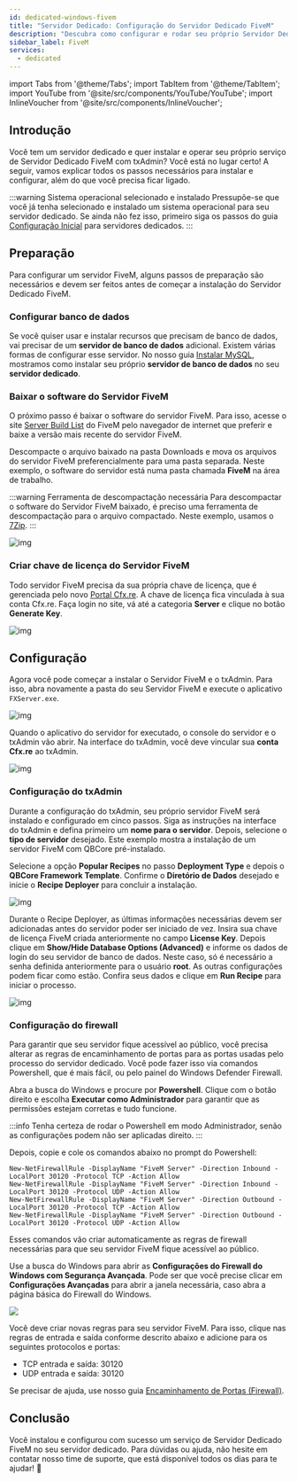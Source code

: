 ```yaml
---
id: dedicated-windows-fivem
title: "Servidor Dedicado: Configuração do Servidor Dedicado FiveM"
description: "Descubra como configurar e rodar seu próprio Servidor Dedicado FiveM com txAdmin para uma jogatina multiplayer sem stress → Saiba mais agora"
sidebar_label: FiveM
services:
  - dedicated
---
```


import Tabs from '@theme/Tabs';
import TabItem from '@theme/TabItem';
import YouTube from '@site/src/components/YouTube/YouTube';
import InlineVoucher from '@site/src/components/InlineVoucher';




## Introdução

Você tem um servidor dedicado e quer instalar e operar seu próprio serviço de Servidor Dedicado FiveM com txAdmin? Você está no lugar certo! A seguir, vamos explicar todos os passos necessários para instalar e configurar, além do que você precisa ficar ligado.



:::warning  Sistema operacional selecionado e instalado
Pressupõe-se que você já tenha selecionado e instalado um sistema operacional para seu servidor dedicado. Se ainda não fez isso, primeiro siga os passos do guia [Configuração Inicial](dedicated-setup.md) para servidores dedicados.
:::



## Preparação

Para configurar um servidor FiveM, alguns passos de preparação são necessários e devem ser feitos antes de começar a instalação do Servidor Dedicado FiveM.



### Configurar banco de dados

Se você quiser usar e instalar recursos que precisam de banco de dados, vai precisar de um **servidor de banco de dados** adicional. Existem várias formas de configurar esse servidor. No nosso guia [Instalar MySQL](dedicated-windows-installmysql.md), mostramos como instalar seu próprio **servidor de banco de dados** no seu **servidor dedicado**.



### Baixar o software do Servidor FiveM

O próximo passo é baixar o software do servidor FiveM. Para isso, acesse o site [Server Build List](https://runtime.fivem.net/artifacts/fivem/build_server_windows/master/) do FiveM pelo navegador de internet que preferir e baixe a versão mais recente do servidor FiveM.

Descompacte o arquivo baixado na pasta Downloads e mova os arquivos do servidor FiveM preferencialmente para uma pasta separada. Neste exemplo, o software do servidor está numa pasta chamada **FiveM** na área de trabalho.

:::warning Ferramenta de descompactação necessária
Para descompactar o software do Servidor FiveM baixado, é preciso uma ferramenta de descompactação para o arquivo compactado. Neste exemplo, usamos o [7Zip](https://7-zip.com/).
:::

![img](https://screensaver01.zap-hosting.com/index.php/s/B9Qs9raB3fRZjJ4/download)



### Criar chave de licença do Servidor FiveM

Todo servidor FiveM precisa da sua própria chave de licença, que é gerenciada pelo novo [Portal Cfx.re](http://portal.cfx.re/). A chave de licença fica vinculada à sua conta Cfx.re. Faça login no site, vá até a categoria **Server** e clique no botão **Generate Key**.

![img](https://screensaver01.zap-hosting.com/index.php/s/X6kHcs6o2dcFJqw/preview)



## Configuração

Agora você pode começar a instalar o Servidor FiveM e o txAdmin. Para isso, abra novamente a pasta do seu Servidor FiveM e execute o aplicativo `FXServer.exe`.

![img](https://screensaver01.zap-hosting.com/index.php/s/aSEbx3LnJe2rZpd/download)


Quando o aplicativo do servidor for executado, o console do servidor e o txAdmin vão abrir. Na interface do txAdmin, você deve vincular sua **conta Cfx.re** ao txAdmin.  


![img](https://screensaver01.zap-hosting.com/index.php/s/EDcJWjKSrrwARTL/download)



### Configuração do txAdmin

Durante a configuração do txAdmin, seu próprio servidor FiveM será instalado e configurado em cinco passos. Siga as instruções na interface do txAdmin e defina primeiro um **nome para o servidor**. Depois, selecione o **tipo de servidor** desejado. Este exemplo mostra a instalação de um servidor FiveM com QBCore pré-instalado.

Selecione a opção **Popular Recipes** no passo **Deployment Type** e depois o **QBCore Framework Template**. Confirme o **Diretório de Dados** desejado e inicie o **Recipe Deployer** para concluir a instalação.

![img](https://screensaver01.zap-hosting.com/index.php/s/WACQEdocRxNrRrk/download)

Durante o Recipe Deployer, as últimas informações necessárias devem ser adicionadas antes do servidor poder ser iniciado de vez. Insira sua chave de licença FiveM criada anteriormente no campo **License Key**. Depois clique em **Show/Hide Database Options (Advanced)** e informe os dados de login do seu servidor de banco de dados. Neste caso, só é necessário a senha definida anteriormente para o usuário **root**. As outras configurações podem ficar como estão. Confira seus dados e clique em **Run Recipe** para iniciar o processo.

![img](https://screensaver01.zap-hosting.com/index.php/s/QPyEctyQbp3kCxa/download)


### Configuração do firewall
Para garantir que seu servidor fique acessível ao público, você precisa alterar as regras de encaminhamento de portas para as portas usadas pelo processo do servidor dedicado. Você pode fazer isso via comandos Powershell, que é mais fácil, ou pelo painel do Windows Defender Firewall.

<Tabs>
<TabItem value="powershell" label="Via Powershell" default>

Abra a busca do Windows e procure por **Powershell**. Clique com o botão direito e escolha **Executar como Administrador** para garantir que as permissões estejam corretas e tudo funcione.

:::info
Tenha certeza de rodar o Powershell em modo Administrador, senão as configurações podem não ser aplicadas direito.
:::

Depois, copie e cole os comandos abaixo no prompt do Powershell:
```
New-NetFirewallRule -DisplayName "FiveM Server" -Direction Inbound -LocalPort 30120 -Protocol TCP -Action Allow
New-NetFirewallRule -DisplayName "FiveM Server" -Direction Inbound -LocalPort 30120 -Protocol UDP -Action Allow
New-NetFirewallRule -DisplayName "FiveM Server" -Direction Outbound -LocalPort 30120 -Protocol TCP -Action Allow
New-NetFirewallRule -DisplayName "FiveM Server" -Direction Outbound -LocalPort 30120 -Protocol UDP -Action Allow
```

Esses comandos vão criar automaticamente as regras de firewall necessárias para que seu servidor FiveM fique acessível ao público.

</TabItem>

<TabItem value="windefender" label="Via Windows Defender">

Use a busca do Windows para abrir as **Configurações do Firewall do Windows com Segurança Avançada**. Pode ser que você precise clicar em **Configurações Avançadas** para abrir a janela necessária, caso abra a página básica do Firewall do Windows.

![](https://github.com/zaphosting/docs/assets/42719082/5fb9f943-7e51-4d8f-9df4-2f5ff60857d3)

Você deve criar novas regras para seu servidor FiveM. Para isso, clique nas regras de entrada e saída conforme descrito abaixo e adicione para os seguintes protocolos e portas:
- TCP entrada e saída: 30120
- UDP entrada e saída: 30120

Se precisar de ajuda, use nosso guia [Encaminhamento de Portas (Firewall)](vserver-windows-port.md).

</TabItem>
</Tabs>

## Conclusão

Você instalou e configurou com sucesso um serviço de Servidor Dedicado FiveM no seu servidor dedicado. Para dúvidas ou ajuda, não hesite em contatar nosso time de suporte, que está disponível todos os dias para te ajudar! 🙂


<InlineVoucher />